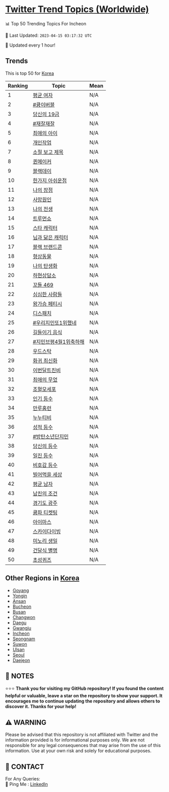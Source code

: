 [Twitter Trend Topics (Worldwide)](https://github.com/ErcinDedeoglu/Twitter-Trend-Topics)
==========


📊 Top 50 Trending Topics For Incheon

📆 Last Updated: `2023-04-15 03:17:32 UTC`

🔧 Updated every 1 hour!


## Trends

This is top 50 for [Korea](</Korea>)

| Ranking | Topic | Mean |
| ------- | ------------ | ------------ |
| 1 | [평균 여자](http://twitter.com/search?q=%ed%8f%89%ea%b7%a0+%ec%97%ac%ec%9e%90) | N/A |
| 2 | [#큥이버블](http://twitter.com/search?q=%23%ed%81%a5%ec%9d%b4%eb%b2%84%eb%b8%94) | N/A |
| 3 | [당신의 19금](http://twitter.com/search?q=%eb%8b%b9%ec%8b%a0%ec%9d%98+19%ea%b8%88) | N/A |
| 4 | [#재잘재잘](http://twitter.com/search?q=%23%ec%9e%ac%ec%9e%98%ec%9e%ac%ec%9e%98) | N/A |
| 5 | [최애의 아이](http://twitter.com/search?q=%ec%b5%9c%ec%95%a0%ec%9d%98+%ec%95%84%ec%9d%b4) | N/A |
| 6 | [개인작업](http://twitter.com/search?q=%ea%b0%9c%ec%9d%b8%ec%9e%91%ec%97%85) | N/A |
| 7 | [소절 보고 제목](http://twitter.com/search?q=%ec%86%8c%ec%a0%88+%eb%b3%b4%ea%b3%a0+%ec%a0%9c%eb%aa%a9) | N/A |
| 8 | [퀸메이커](http://twitter.com/search?q=%ed%80%b8%eb%a9%94%ec%9d%b4%ec%bb%a4) | N/A |
| 9 | [블랙데이](http://twitter.com/search?q=%eb%b8%94%eb%9e%99%eb%8d%b0%ec%9d%b4) | N/A |
| 10 | [한가지 아쉬운점](http://twitter.com/search?q=%ed%95%9c%ea%b0%80%ec%a7%80+%ec%95%84%ec%89%ac%ec%9a%b4%ec%a0%90) | N/A |
| 11 | [나의 장점](http://twitter.com/search?q=%eb%82%98%ec%9d%98+%ec%9e%a5%ec%a0%90) | N/A |
| 12 | [사망원인](http://twitter.com/search?q=%ec%82%ac%eb%a7%9d%ec%9b%90%ec%9d%b8) | N/A |
| 13 | [나의 전생](http://twitter.com/search?q=%eb%82%98%ec%9d%98+%ec%a0%84%ec%83%9d) | N/A |
| 14 | [트루먼쇼](http://twitter.com/search?q=%ed%8a%b8%eb%a3%a8%eb%a8%bc%ec%87%bc) | N/A |
| 15 | [스타 캐릭터](http://twitter.com/search?q=%ec%8a%a4%ed%83%80+%ec%ba%90%eb%a6%ad%ed%84%b0) | N/A |
| 16 | [님과 닮은 캐릭터](http://twitter.com/search?q=%eb%8b%98%ea%b3%bc+%eb%8b%ae%ec%9d%80+%ec%ba%90%eb%a6%ad%ed%84%b0) | N/A |
| 17 | [블랙 브랜드콘](http://twitter.com/search?q=%eb%b8%94%eb%9e%99+%eb%b8%8c%eb%9e%9c%eb%93%9c%ec%bd%98) | N/A |
| 18 | [형상동물](http://twitter.com/search?q=%ed%98%95%ec%83%81%eb%8f%99%eb%ac%bc) | N/A |
| 19 | [나의 탄생화](http://twitter.com/search?q=%eb%82%98%ec%9d%98+%ed%83%84%ec%83%9d%ed%99%94) | N/A |
| 20 | [하현상담소](http://twitter.com/search?q=%ed%95%98%ed%98%84%ec%83%81%eb%8b%b4%ec%86%8c) | N/A |
| 21 | [꼬들 469](http://twitter.com/search?q=%ea%bc%ac%eb%93%a4+469) | N/A |
| 22 | [심심한 사람들](http://twitter.com/search?q=%ec%8b%ac%ec%8b%ac%ed%95%9c+%ec%82%ac%eb%9e%8c%eb%93%a4) | N/A |
| 23 | [왕가슴 페티시](http://twitter.com/search?q=%ec%99%95%ea%b0%80%ec%8a%b4+%ed%8e%98%ed%8b%b0%ec%8b%9c) | N/A |
| 24 | [디스패치](http://twitter.com/search?q=%eb%94%94%ec%8a%a4%ed%8c%a8%ec%b9%98) | N/A |
| 25 | [#우리지민또1위했네](http://twitter.com/search?q=%23%ec%9a%b0%eb%a6%ac%ec%a7%80%eb%af%bc%eb%98%901%ec%9c%84%ed%96%88%eb%84%a4) | N/A |
| 26 | [길들이기 음식](http://twitter.com/search?q=%ea%b8%b8%eb%93%a4%ec%9d%b4%ea%b8%b0+%ec%9d%8c%ec%8b%9d) | N/A |
| 27 | [#지민브평4월1위축하해](http://twitter.com/search?q=%23%ec%a7%80%eb%af%bc%eb%b8%8c%ed%8f%894%ec%9b%941%ec%9c%84%ec%b6%95%ed%95%98%ed%95%b4) | N/A |
| 28 | [우드스탁](http://twitter.com/search?q=%ec%9a%b0%eb%93%9c%ec%8a%a4%ed%83%81) | N/A |
| 29 | [화귀 최신화](http://twitter.com/search?q=%ed%99%94%ea%b7%80+%ec%b5%9c%ec%8b%a0%ed%99%94) | N/A |
| 30 | [이번달트친비](http://twitter.com/search?q=%ec%9d%b4%eb%b2%88%eb%8b%ac%ed%8a%b8%ec%b9%9c%eb%b9%84) | N/A |
| 31 | [최애의 무었](http://twitter.com/search?q=%ec%b5%9c%ec%95%a0%ec%9d%98+%eb%ac%b4%ec%97%88) | N/A |
| 32 | [조혈모세포](http://twitter.com/search?q=%ec%a1%b0%ed%98%88%eb%aa%a8%ec%84%b8%ed%8f%ac) | N/A |
| 33 | [인기 등수](http://twitter.com/search?q=%ec%9d%b8%ea%b8%b0+%eb%93%b1%ec%88%98) | N/A |
| 34 | [만루홈런](http://twitter.com/search?q=%eb%a7%8c%eb%a3%a8%ed%99%88%eb%9f%b0) | N/A |
| 35 | [누누티비](http://twitter.com/search?q=%eb%88%84%eb%88%84%ed%8b%b0%eb%b9%84) | N/A |
| 36 | [성적 등수](http://twitter.com/search?q=%ec%84%b1%ec%a0%81+%eb%93%b1%ec%88%98) | N/A |
| 37 | [#방탄소년단지민](http://twitter.com/search?q=%23%eb%b0%a9%ed%83%84%ec%86%8c%eb%85%84%eb%8b%a8%ec%a7%80%eb%af%bc) | N/A |
| 38 | [당신의 등수](http://twitter.com/search?q=%eb%8b%b9%ec%8b%a0%ec%9d%98+%eb%93%b1%ec%88%98) | N/A |
| 39 | [일진 등수](http://twitter.com/search?q=%ec%9d%bc%ec%a7%84+%eb%93%b1%ec%88%98) | N/A |
| 40 | [비호감 등수](http://twitter.com/search?q=%eb%b9%84%ed%98%b8%ea%b0%90+%eb%93%b1%ec%88%98) | N/A |
| 41 | [빌어먹을 세상](http://twitter.com/search?q=%eb%b9%8c%ec%96%b4%eb%a8%b9%ec%9d%84+%ec%84%b8%ec%83%81) | N/A |
| 42 | [평균 남자](http://twitter.com/search?q=%ed%8f%89%ea%b7%a0+%eb%82%a8%ec%9e%90) | N/A |
| 43 | [남친의 조건](http://twitter.com/search?q=%eb%82%a8%ec%b9%9c%ec%9d%98+%ec%a1%b0%ea%b1%b4) | N/A |
| 44 | [경기도 광주](http://twitter.com/search?q=%ea%b2%bd%ea%b8%b0%eb%8f%84+%ea%b4%91%ec%a3%bc) | N/A |
| 45 | [큥파 티켓팅](http://twitter.com/search?q=%ed%81%a5%ed%8c%8c+%ed%8b%b0%ec%bc%93%ed%8c%85) | N/A |
| 46 | [아이마스](http://twitter.com/search?q=%ec%95%84%ec%9d%b4%eb%a7%88%ec%8a%a4) | N/A |
| 47 | [스카이다이빙](http://twitter.com/search?q=%ec%8a%a4%ec%b9%b4%ec%9d%b4%eb%8b%a4%ec%9d%b4%eb%b9%99) | N/A |
| 48 | [미노리 생일](http://twitter.com/search?q=%eb%af%b8%eb%85%b8%eb%a6%ac+%ec%83%9d%ec%9d%bc) | N/A |
| 49 | [건달식 별명](http://twitter.com/search?q=%ea%b1%b4%eb%8b%ac%ec%8b%9d+%eb%b3%84%eb%aa%85) | N/A |
| 50 | [초성퀴즈](http://twitter.com/search?q=%ec%b4%88%ec%84%b1%ed%80%b4%ec%a6%88) | N/A |



## Other Regions in [Korea](</Korea>)

* [Goyang](</Korea/Goyang.md>)
* [Yongin](</Korea/Yongin.md>)
* [Ansan](</Korea/Ansan.md>)
* [Bucheon](</Korea/Bucheon.md>)
* [Busan](</Korea/Busan.md>)
* [Changwon](</Korea/Changwon.md>)
* [Daegu](</Korea/Daegu.md>)
* [Gwangju](</Korea/Gwangju.md>)
* [Incheon](</Korea/Incheon.md>)
* [Seongnam](</Korea/Seongnam.md>)
* [Suwon](</Korea/Suwon.md>)
* [Ulsan](</Korea/Ulsan.md>)
* [Seoul](</Korea/Seoul.md>)
* [Daejeon](</Korea/Daejeon.md>)



## 📝 NOTES

⭐⭐⭐ **Thank you for visiting my GitHub repository! If you found the content helpful or valuable, leave a star on the repository to show your support. It encourages me to continue updating the repository and allows others to discover it. Thanks for your help!**


## ⚠️ WARNING

Please be advised that this repository is not affiliated with Twitter and the information provided is for informational purposes only. We are not responsible for any legal consequences that may arise from the use of this information. Use at your own risk and solely for educational purposes.


## 📨 CONTACT

 For Any Queries:  
            🏓 Ping Me : [LinkedIn](https://www.linkedin.com/in/ercindedeoglu/)
